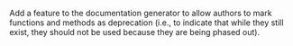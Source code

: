 Add a feature to the documentation generator
to allow authors to mark functions and methods as <span g="deprecation">deprecation</span>
(i.e., to indicate that while they still exist,
they should not be used because they are being phased out).
